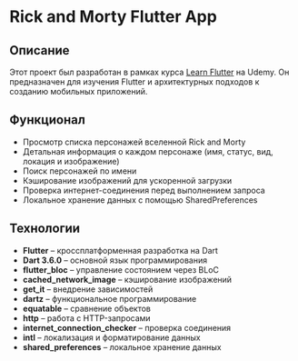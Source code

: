 # Rick and Morty Flutter App

## Описание

Этот проект был разработан в рамках курса [Learn Flutter](https://www.udemy.com/course/learn_flutter/) на Udemy. Он предназначен для изучения Flutter и архитектурных подходов к созданию мобильных приложений.

## Функционал

- Просмотр списка персонажей вселенной Rick and Morty
- Детальная информация о каждом персонаже (имя, статус, вид, локация и изображение)
- Поиск персонажей по имени
- Кэширование изображений для ускоренной загрузки
- Проверка интернет-соединения перед выполнением запроса
- Локальное хранение данных с помощью SharedPreferences

## Технологии

- **Flutter** – кроссплатформенная разработка на Dart
- **Dart 3.6.0** – основной язык программирования
- **flutter\_bloc** – управление состоянием через BLoC
- **cached\_network\_image** – кэширование изображений
- **get\_it** – внедрение зависимостей
- **dartz** – функциональное программирование
- **equatable** – сравнение объектов
- **http** – работа с HTTP-запросами
- **internet\_connection\_checker** – проверка соединения
- **intl** – локализация и форматирование данных
- **shared\_preferences** – локальное хранение данных